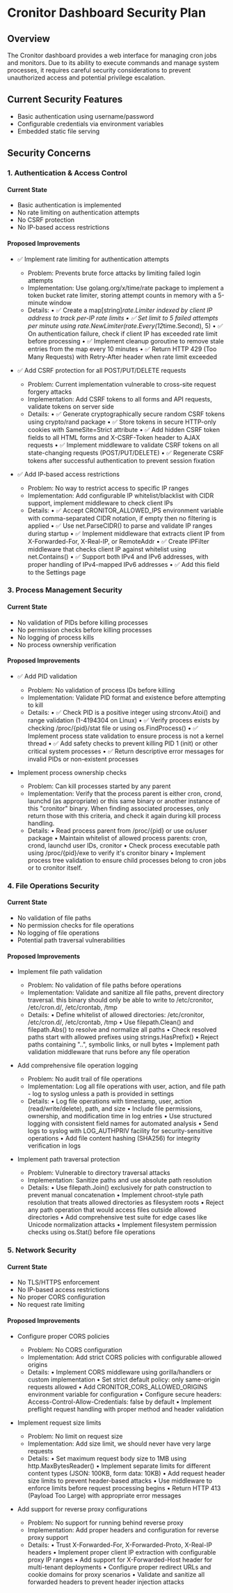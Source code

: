 # Cronitor Dashboard Security Plan

## Overview
The Cronitor dashboard provides a web interface for managing cron jobs and monitors. Due to its ability to execute commands and manage system processes, it requires careful security considerations to prevent unauthorized access and potential privilege escalation.

## Current Security Features
- Basic authentication using username/password
- Configurable credentials via environment variables
- Embedded static file serving

## Security Concerns

### 1. Authentication & Access Control
#### Current State
- Basic authentication is implemented
- No rate limiting on authentication attempts
- No CSRF protection
- No IP-based access restrictions

#### Proposed Improvements
- ✅ Implement rate limiting for authentication attempts
  - Problem: Prevents brute force attacks by limiting failed login attempts
  - Implementation: Use golang.org/x/time/rate package to implement a token bucket rate limiter, storing attempt counts in memory with a 5-minute window
  - Details:
    • ✅ Create a map[string]*rate.Limiter indexed by client IP address to track per-IP rate limits
    • ✅ Set limit to 5 failed attempts per minute using rate.NewLimiter(rate.Every(12*time.Second), 5)
    • ✅ On authentication failure, check if client IP has exceeded rate limit before processing
    • ✅ Implement cleanup goroutine to remove stale entries from the map every 10 minutes
    • ✅ Return HTTP 429 (Too Many Requests) with Retry-After header when rate limit exceeded

- ✅ Add CSRF protection for all POST/PUT/DELETE requests
  - Problem: Current implementation vulnerable to cross-site request forgery attacks
  - Implementation: Add CSRF tokens to all forms and API requests, validate tokens on server side
  - Details:
    • ✅ Generate cryptographically secure random CSRF tokens using crypto/rand package
    • ✅ Store tokens in secure HTTP-only cookies with SameSite=Strict attribute
    • ✅ Add hidden CSRF token fields to all HTML forms and X-CSRF-Token header to AJAX requests
    • ✅ Implement middleware to validate CSRF tokens on all state-changing requests (POST/PUT/DELETE)
    • ✅ Regenerate CSRF tokens after successful authentication to prevent session fixation

- ✅ Add IP-based access restrictions
  - Problem: No way to restrict access to specific IP ranges
  - Implementation: Add configurable IP whitelist/blacklist with CIDR support, implement middleware to check client IPs
  - Details:
    • ✅ Accept CRONITOR_ALLOWED_IPS environment variable with comma-separated CIDR notation, if empty then no filtering is applied
    • ✅ Use net.ParseCIDR() to parse and validate IP ranges during startup
    • ✅ Implement middleware that extracts client IP from X-Forwarded-For, X-Real-IP, or RemoteAddr
    • ✅ Create IPFilter middleware that checks client IP against whitelist using net.Contains()
    • ✅ Support both IPv4 and IPv6 addresses, with proper handling of IPv4-mapped IPv6 addresses
    • ✅ Add this field to the Settings page


### 3. Process Management Security
#### Current State
- No validation of PIDs before killing processes
- No permission checks before killing processes
- No logging of process kills
- No process ownership verification

#### Proposed Improvements
- ✅ Add PID validation
  - Problem: No validation of process IDs before killing
  - Implementation: Validate PID format and existence before attempting to kill
  - Details:
    • ✅ Check PID is a positive integer using strconv.Atoi() and range validation (1-4194304 on Linux)
    • ✅ Verify process exists by checking /proc/{pid}/stat file or using os.FindProcess()
    • ✅ Implement process state validation to ensure process is not a kernel thread
    • ✅ Add safety checks to prevent killing PID 1 (init) or other critical system processes
    • ✅ Return descriptive error messages for invalid PIDs or non-existent processes

- Implement process ownership checks
  - Problem: Can kill processes started by any parent
  - Implementation: Verify that the process parent is either cron, crond, launchd (as appropriate) or this same binary or another instance of this "cronitor" binary. When finding associated processes, only return those with this criteria, and check it again during kill process handling.
  - Details:
    • Read process parent from /proc/{pid} or use os/user package
    • Maintain whitelist of allowed process parents: cron, crond, launchd user IDs, cronitor
    • Check process executable path using /proc/{pid}/exe to verify it's cronitor binary
    • Implement process tree validation to ensure child processes belong to cron jobs or to cronitor itself. 

### 4. File Operations Security
#### Current State
- No validation of file paths
- No permission checks for file operations
- No logging of file operations
- Potential path traversal vulnerabilities

#### Proposed Improvements
- Implement file path validation
  - Problem: No validation of file paths before operations
  - Implementation: Validate and sanitize all file paths, prevent directory traversal. this binary should only be able to write to /etc/cronitor, /etc/cron.d/, /etc/crontab, /tmp
  - Details:
    • Define whitelist of allowed directories: /etc/cronitor, /etc/cron.d/, /etc/crontab, /tmp
    • Use filepath.Clean() and filepath.Abs() to resolve and normalize all paths
    • Check resolved paths start with allowed prefixes using strings.HasPrefix()
    • Reject paths containing "..", symbolic links, or null bytes
    • Implement path validation middleware that runs before any file operation

- Add comprehensive file operation logging
  - Problem: No audit trail of file operations
  - Implementation: Log all file operations with user, action, and file path - log to syslog unless a path is provided in settings
  - Details:
    • Log file operations with timestamp, user, action (read/write/delete), path, and size
    • Include file permissions, ownership, and modification time in log entries
    • Use structured logging with consistent field names for automated analysis
    • Send logs to syslog with LOG_AUTHPRIV facility for security-sensitive operations
    • Add file content hashing (SHA256) for integrity verification in logs

- Implement path traversal protection
  - Problem: Vulnerable to directory traversal attacks
  - Implementation: Sanitize paths and use absolute path resolution
  - Details:
    • Use filepath.Join() exclusively for path construction to prevent manual concatenation
    • Implement chroot-style path resolution that treats allowed directories as filesystem roots
    • Reject any path operation that would access files outside allowed directories
    • Add comprehensive test suite for edge cases like Unicode normalization attacks
    • Implement filesystem permission checks using os.Stat() before file operations


### 5. Network Security
#### Current State
- No TLS/HTTPS enforcement
- No IP-based access restrictions
- No proper CORS configuration
- No request rate limiting

#### Proposed Improvements

- Configure proper CORS policies
  - Problem: No CORS configuration
  - Implementation: Add strict CORS policies with configurable allowed origins
  - Details:
    • Implement CORS middleware using gorilla/handlers or custom implementation
    • Set strict default policy: only same-origin requests allowed
    • Add CRONITOR_CORS_ALLOWED_ORIGINS environment variable for configuration
    • Configure secure headers: Access-Control-Allow-Credentials: false by default
    • Implement preflight request handling with proper method and header validation

- Implement request size limits
  - Problem: No limit on request size
  - Implementation: Add size limit, we should never have very large requests
  - Details:
    • Set maximum request body size to 1MB using http.MaxBytesReader()
    • Implement separate limits for different content types (JSON: 100KB, form data: 10KB)
    • Add request header size limits to prevent header-based attacks
    • Use middleware to enforce limits before request processing begins
    • Return HTTP 413 (Payload Too Large) with appropriate error messages

- Add support for reverse proxy configurations
  - Problem: No support for running behind reverse proxy
  - Implementation: Add proper headers and configuration for reverse proxy support
  - Details:
    • Trust X-Forwarded-For, X-Forwarded-Proto, X-Real-IP headers
    • Implement proper client IP extraction with configurable proxy IP ranges
    • Add support for X-Forwarded-Host header for multi-tenant deployments
    • Configure proper redirect URLs and cookie domains for proxy scenarios
    • Validate and sanitize all forwarded headers to prevent header injection attacks